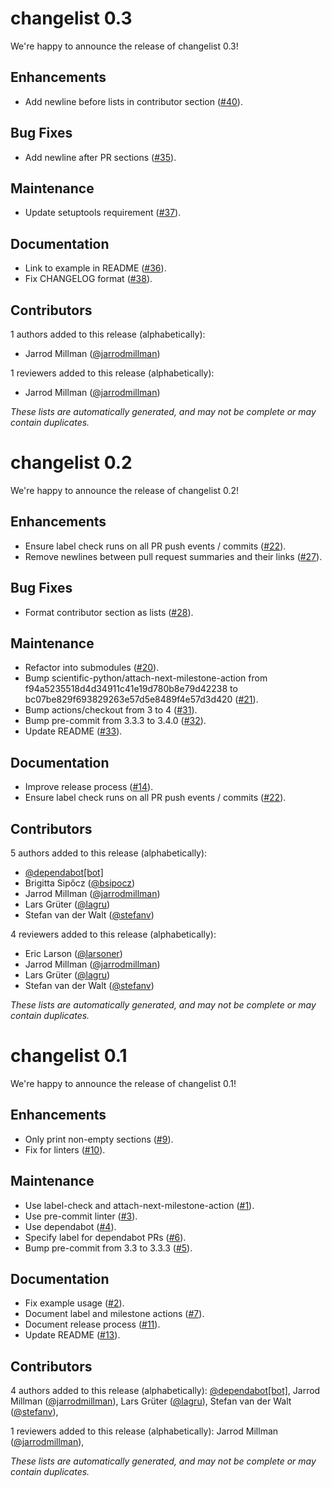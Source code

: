 # changelist 0.3

We're happy to announce the release of changelist 0.3!

## Enhancements

- Add newline before lists in contributor section ([#40](https://github.com/scientific-python/changelist/pull/40)).

## Bug Fixes

- Add newline after PR sections ([#35](https://github.com/scientific-python/changelist/pull/35)).

## Maintenance

- Update setuptools requirement ([#37](https://github.com/scientific-python/changelist/pull/37)).

## Documentation

- Link to example in README ([#36](https://github.com/scientific-python/changelist/pull/36)).
- Fix CHANGELOG format ([#38](https://github.com/scientific-python/changelist/pull/38)).

## Contributors

1 authors added to this release (alphabetically):

- Jarrod Millman ([@jarrodmillman](https://github.com/jarrodmillman))

1 reviewers added to this release (alphabetically):

- Jarrod Millman ([@jarrodmillman](https://github.com/jarrodmillman))

_These lists are automatically generated, and may not be complete or may contain duplicates._

# changelist 0.2

We're happy to announce the release of changelist 0.2!

## Enhancements

- Ensure label check runs on all PR push events / commits ([#22](https://github.com/scientific-python/changelist/pull/22)).
- Remove newlines between pull request summaries and their links ([#27](https://github.com/scientific-python/changelist/pull/27)).

## Bug Fixes

- Format contributor section as lists ([#28](https://github.com/scientific-python/changelist/pull/28)).

## Maintenance

- Refactor into submodules ([#20](https://github.com/scientific-python/changelist/pull/20)).
- Bump scientific-python/attach-next-milestone-action from f94a5235518d4d34911c41e19d780b8e79d42238 to bc07be829f693829263e57d5e8489f4e57d3d420 ([#21](https://github.com/scientific-python/changelist/pull/21)).
- Bump actions/checkout from 3 to 4 ([#31](https://github.com/scientific-python/changelist/pull/31)).
- Bump pre-commit from 3.3.3 to 3.4.0 ([#32](https://github.com/scientific-python/changelist/pull/32)).
- Update README ([#33](https://github.com/scientific-python/changelist/pull/33)).

## Documentation

- Improve release process ([#14](https://github.com/scientific-python/changelist/pull/14)).
- Ensure label check runs on all PR push events / commits ([#22](https://github.com/scientific-python/changelist/pull/22)).

## Contributors

5 authors added to this release (alphabetically):

- [@dependabot[bot]](https://github.com/apps/dependabot)
- Brigitta Sipőcz ([@bsipocz](https://github.com/bsipocz))
- Jarrod Millman ([@jarrodmillman](https://github.com/jarrodmillman))
- Lars Grüter ([@lagru](https://github.com/lagru))
- Stefan van der Walt ([@stefanv](https://github.com/stefanv))

4 reviewers added to this release (alphabetically):

- Eric Larson ([@larsoner](https://github.com/larsoner))
- Jarrod Millman ([@jarrodmillman](https://github.com/jarrodmillman))
- Lars Grüter ([@lagru](https://github.com/lagru))
- Stefan van der Walt ([@stefanv](https://github.com/stefanv))

_These lists are automatically generated, and may not be complete or may contain duplicates._

# changelist 0.1

We're happy to announce the release of changelist 0.1!

## Enhancements

- Only print non-empty sections
  ([#9](https://github.com/scientific-python/changelist/pull/9)).
- Fix for linters
  ([#10](https://github.com/scientific-python/changelist/pull/10)).

## Maintenance

- Use label-check and attach-next-milestone-action
  ([#1](https://github.com/scientific-python/changelist/pull/1)).
- Use pre-commit linter
  ([#3](https://github.com/scientific-python/changelist/pull/3)).
- Use dependabot
  ([#4](https://github.com/scientific-python/changelist/pull/4)).
- Specify label for dependabot PRs
  ([#6](https://github.com/scientific-python/changelist/pull/6)).
- Bump pre-commit from 3.3 to 3.3.3
  ([#5](https://github.com/scientific-python/changelist/pull/5)).

## Documentation

- Fix example usage
  ([#2](https://github.com/scientific-python/changelist/pull/2)).
- Document label and milestone actions
  ([#7](https://github.com/scientific-python/changelist/pull/7)).
- Document release process
  ([#11](https://github.com/scientific-python/changelist/pull/11)).
- Update README
  ([#13](https://github.com/scientific-python/changelist/pull/13)).

## Contributors

4 authors added to this release (alphabetically):
[@dependabot[bot]](https://github.com/apps/dependabot),
Jarrod Millman ([@jarrodmillman](https://github.com/jarrodmillman)),
Lars Grüter ([@lagru](https://github.com/lagru)),
Stefan van der Walt ([@stefanv](https://github.com/stefanv)),

1 reviewers added to this release (alphabetically):
Jarrod Millman ([@jarrodmillman](https://github.com/jarrodmillman)),

_These lists are automatically generated, and may not be complete or may contain duplicates._
